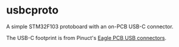 usbcproto
=============

A simple STM32F103 protoboard with an on-PCB USB-C connector.

The USB-C footprint is from Pinuct's [Eagle PCB USB connectors](https://github.com/Pinuct/Eagle_PCB_USB_connectors).
